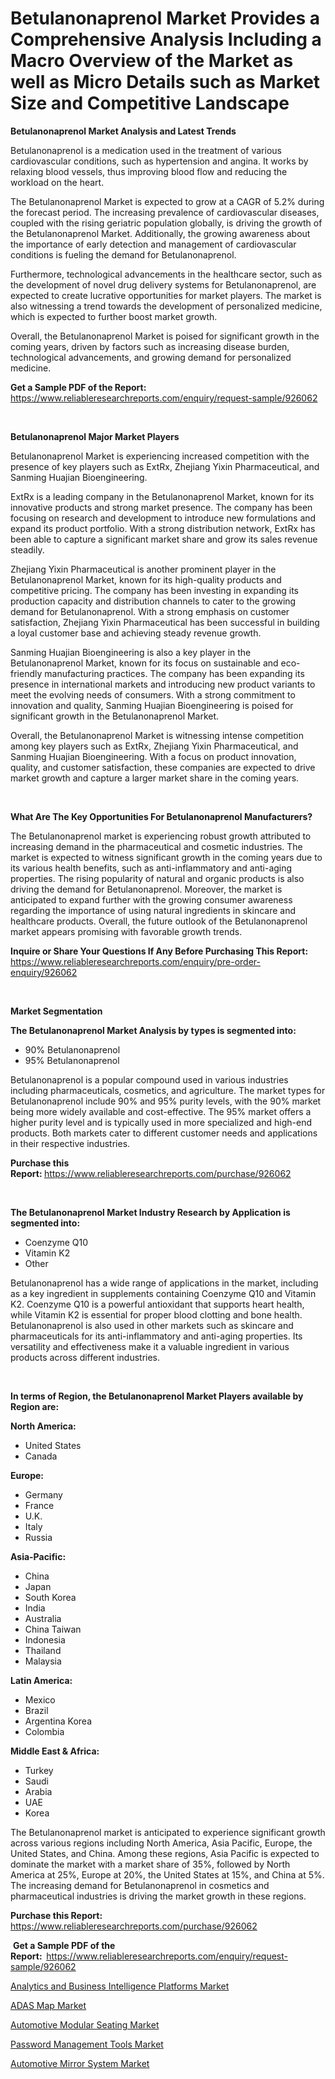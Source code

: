 <p><h1>Betulanonaprenol Market Provides a Comprehensive Analysis Including a Macro Overview of the Market as well as Micro Details such as Market Size and Competitive Landscape</h1></p><p><strong>Betulanonaprenol Market Analysis and Latest Trends</strong></p>
<p><p>Betulanonaprenol is a medication used in the treatment of various cardiovascular conditions, such as hypertension and angina. It works by relaxing blood vessels, thus improving blood flow and reducing the workload on the heart.</p><p>The Betulanonaprenol Market is expected to grow at a CAGR of 5.2% during the forecast period. The increasing prevalence of cardiovascular diseases, coupled with the rising geriatric population globally, is driving the growth of the Betulanonaprenol Market. Additionally, the growing awareness about the importance of early detection and management of cardiovascular conditions is fueling the demand for Betulanonaprenol.</p><p>Furthermore, technological advancements in the healthcare sector, such as the development of novel drug delivery systems for Betulanonaprenol, are expected to create lucrative opportunities for market players. The market is also witnessing a trend towards the development of personalized medicine, which is expected to further boost market growth.</p><p>Overall, the Betulanonaprenol Market is poised for significant growth in the coming years, driven by factors such as increasing disease burden, technological advancements, and growing demand for personalized medicine.</p></p>
<p><strong>Get a Sample PDF of the Report:&nbsp;</strong> <a href="https://www.reliableresearchreports.com/enquiry/request-sample/926062">https://www.reliableresearchreports.com/enquiry/request-sample/926062</a></p>
<p>&nbsp;</p>
<p><strong>Betulanonaprenol Major Market Players</strong></p>
<p><p>Betulanonaprenol Market is experiencing increased competition with the presence of key players such as ExtRx, Zhejiang Yixin Pharmaceutical, and Sanming Huajian Bioengineering. </p><p>ExtRx is a leading company in the Betulanonaprenol Market, known for its innovative products and strong market presence. The company has been focusing on research and development to introduce new formulations and expand its product portfolio. With a strong distribution network, ExtRx has been able to capture a significant market share and grow its sales revenue steadily.</p><p>Zhejiang Yixin Pharmaceutical is another prominent player in the Betulanonaprenol Market, known for its high-quality products and competitive pricing. The company has been investing in expanding its production capacity and distribution channels to cater to the growing demand for Betulanonaprenol. With a strong emphasis on customer satisfaction, Zhejiang Yixin Pharmaceutical has been successful in building a loyal customer base and achieving steady revenue growth.</p><p>Sanming Huajian Bioengineering is also a key player in the Betulanonaprenol Market, known for its focus on sustainable and eco-friendly manufacturing practices. The company has been expanding its presence in international markets and introducing new product variants to meet the evolving needs of consumers. With a strong commitment to innovation and quality, Sanming Huajian Bioengineering is poised for significant growth in the Betulanonaprenol Market.</p><p>Overall, the Betulanonaprenol Market is witnessing intense competition among key players such as ExtRx, Zhejiang Yixin Pharmaceutical, and Sanming Huajian Bioengineering. With a focus on product innovation, quality, and customer satisfaction, these companies are expected to drive market growth and capture a larger market share in the coming years.</p></p>
<p>&nbsp;</p>
<p><strong>What Are The Key Opportunities For Betulanonaprenol Manufacturers?</strong></p>
<p><p>The Betulanonaprenol market is experiencing robust growth attributed to increasing demand in the pharmaceutical and cosmetic industries. The market is expected to witness significant growth in the coming years due to its various health benefits, such as anti-inflammatory and anti-aging properties. The rising popularity of natural and organic products is also driving the demand for Betulanonaprenol. Moreover, the market is anticipated to expand further with the growing consumer awareness regarding the importance of using natural ingredients in skincare and healthcare products. Overall, the future outlook of the Betulanonaprenol market appears promising with favorable growth trends.</p></p>
<p><strong>Inquire or Share Your Questions If Any Before Purchasing This Report:</strong> <a href="https://www.reliableresearchreports.com/enquiry/pre-order-enquiry/926062">https://www.reliableresearchreports.com/enquiry/pre-order-enquiry/926062</a></p>
<p>&nbsp;</p>
<p><strong>Market Segmentation</strong></p>
<p><strong>The Betulanonaprenol Market Analysis by types is segmented into:</strong></p>
<p><ul><li>90% Betulanonaprenol</li><li>95% Betulanonaprenol</li></ul></p>
<p><p>Betulanonaprenol is a popular compound used in various industries including pharmaceuticals, cosmetics, and agriculture. The market types for Betulanonaprenol include 90% and 95% purity levels, with the 90% market being more widely available and cost-effective. The 95% market offers a higher purity level and is typically used in more specialized and high-end products. Both markets cater to different customer needs and applications in their respective industries.</p></p>
<p><strong>Purchase this Report:&nbsp;</strong><a href="https://www.reliableresearchreports.com/purchase/926062">https://www.reliableresearchreports.com/purchase/926062</a></p>
<p>&nbsp;</p>
<p><strong>The Betulanonaprenol Market Industry Research by Application is segmented into:</strong></p>
<p><ul><li>Coenzyme Q10</li><li>Vitamin K2</li><li>Other</li></ul></p>
<p><p>Betulanonaprenol has a wide range of applications in the market, including as a key ingredient in supplements containing Coenzyme Q10 and Vitamin K2. Coenzyme Q10 is a powerful antioxidant that supports heart health, while Vitamin K2 is essential for proper blood clotting and bone health. Betulanonaprenol is also used in other markets such as skincare and pharmaceuticals for its anti-inflammatory and anti-aging properties. Its versatility and effectiveness make it a valuable ingredient in various products across different industries.</p></p>
<p>&nbsp;</p>
<p><strong>In terms of Region, the Betulanonaprenol Market Players available by Region are:</strong></p>
<p>
    <p> <strong> North America: </strong>
        <ul>
            <li>United States</li>
            <li>Canada</li>
        </ul>
        </p> 
    <p> <strong> Europe: </strong>
        <ul>
            <li>Germany</li>
            <li>France</li>
            <li>U.K.</li>
            <li>Italy</li>
            <li>Russia</li>
        </ul>
        </p> 
    <p> <strong> Asia-Pacific: </strong>
        <ul>
            <li>China</li>
            <li>Japan</li>
            <li>South Korea</li>
            <li>India</li>
            <li>Australia</li>
            <li>China Taiwan</li>
            <li>Indonesia</li>
            <li>Thailand</li>
            <li>Malaysia</li>
        </ul>
        </p> 
    <p> <strong> Latin America: </strong>
        <ul>
            <li>Mexico</li>
            <li>Brazil</li>
            <li>Argentina Korea</li>
            <li>Colombia</li>
        </ul>
        </p> 
    <p> <strong> Middle East & Africa: </strong>
        <ul>
            <li>Turkey</li>
            <li>Saudi</li>
            <li>Arabia</li>
            <li>UAE</li>
            <li>Korea</li>
        </ul>
    </p>
    </p>
<p><p>The Betulanonaprenol market is anticipated to experience significant growth across various regions including North America, Asia Pacific, Europe, the United States, and China. Among these regions, Asia Pacific is expected to dominate the market with a market share of 35%, followed by North America at 25%, Europe at 20%, the United States at 15%, and China at 5%. The increasing demand for Betulanonaprenol in cosmetics and pharmaceutical industries is driving the market growth in these regions.</p></p>
<p><strong>Purchase this Report: </strong><a href="https://www.reliableresearchreports.com/purchase/926062">https://www.reliableresearchreports.com/purchase/926062</a></p>
<p>&nbsp;<strong>Get a Sample PDF of the Report:&nbsp;&nbsp;</strong><a href="https://www.reliableresearchreports.com/enquiry/request-sample/926062">https://www.reliableresearchreports.com/enquiry/request-sample/926062</a></p>
<p><strong></strong></p>
<p><p><a href="https://medium.com/@ashlylowe4544/analytics-and-business-intelligence-platforms-market-exploring-market-share-market-trends-and-411c1c9c10ea">Analytics and Business Intelligence Platforms Market</a></p><p><a href="https://medium.com/@ashlylowe4544/adas-map-market-report-reveals-the-latest-trends-and-growth-opportunities-of-this-market-b80e8e8fe43f">ADAS Map Market</a></p><p><a href="https://github.com/ChiragRp1/Market-Research-Report-List-3/blob/main/automotive-modular-seating-market.md">Automotive Modular Seating Market</a></p><p><a href="https://medium.com/@ashlylowe4544/password-management-tools-market-size-reveals-the-best-marketing-channels-in-global-industry-100656ec8049">Password Management Tools Market</a></p><p><a href="https://github.com/Hazelklievgspy6vdcsmu106w/Market-Research-Report-List-1/blob/main/automotive-mirror-system-market.md">Automotive Mirror System Market</a></p></p>